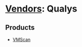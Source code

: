 # [Vendors](README.md): Qualys

## Products

- [VMScan](../products/08d5e888-ae62-462a-80d9-c0df7d3643c1.md)
